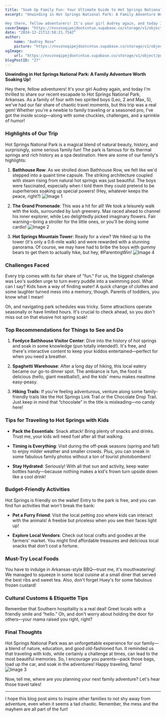 ```yaml
---
title: "Soak Up Family Fun: Your Ultimate Guide to Hot Springs National Park Adventures!"
excerpt: "Unwinding in Hot Springs National Park: A Family Adventure Worth Soaking Up!

Hey there, fellow adventurers! It's your girl Audrey again, and today I'm thrilled to share our recent escapade to Hot Springs!"
coverImage: "https://nxvznoqipejdootcntuo.supabase.co/storage/v1/object/public/travel-blog-images/image_27_0.png"
date: "2024-12-21T12:58:21.754Z"
author:
    name: "Audrey Rose"
    picture: "https://nxvznoqipejdootcntuo.supabase.co/storage/v1/object/public/character-reference/audrey_avatar_square.png?t=2024-12-21T13%3A26%3A30.307Z"
ogImage:
    url: "https://nxvznoqipejdootcntuo.supabase.co/storage/v1/object/public/travel-blog-images/image_27_0.png"
blogPostID: "27"
---
```

    

**Unwinding in Hot Springs National Park: A Family Adventure Worth Soaking Up!**

Hey there, fellow adventurers! It's your girl Audrey again, and today I'm thrilled to share our recent escapade to Hot Springs National Park, Arkansas. As a family of four with two spirited boys (Leo, 2 and Max, 5), we've had our fair share of chaotic travel moments, but this trip was a real gem! Whether you're a newbie to family traveling or a seasoned pro, I've got the inside scoop—along with some chuckles, challenges, and a sprinkle of humor!

### Highlights of Our Trip

Hot Springs National Park is a magical blend of natural beauty, history, and surprisingly, some serious family fun! The park is famous for its thermal springs and rich history as a spa destination. Here are some of our family's highlights:

1. **Bathhouse Row**: As we strolled down Bathhouse Row, we felt like we'd stepped into a quaint time capsule. The striking architecture coupled with steam rising from natural hot springs was just beautiful. The boys were fascinated, especially when I told them they could pretend to be superheroes soaking up special powers! (Hey, whatever keeps the peace, right?) ![Image 1](https://nxvznoqipejdootcntuo.supabase.co/storage/v1/object/public/travel-blog-images/image_27_0.png)

2. **The Grand Promenade**: This was a hit for all! We took a leisurely walk with the kids, surrounded by lush greenery. Max raced ahead to channel his inner explorer, while Leo delightedly picked imaginary flowers. Fair warning—bring a stroller for the little ones, or you'll be doing some cardio! ![Image 2](https://nxvznoqipejdootcntuo.supabase.co/storage/v1/object/public/travel-blog-images/image_27_1.png)

3. **Hot Springs Mountain Tower**: Ready for a view? We hiked up to the tower (it's only a 0.6-mile walk) and were rewarded with a stunning panorama. Of course, we may have had to bribe the boys with gummy bears to get them to actually hike, but hey, #ParentingWin! ![Image 4](https://nxvznoqipejdootcntuo.supabase.co/storage/v1/object/public/travel-blog-images/image_27_3.png)

### Challenges Faced

Every trip comes with its fair share of "fun." For us, the biggest challenge was Leo's sudden urge to turn every puddle into a swimming pool. What can I say? Kids have a way of finding water! A quick change of clothes and some laughter turned mess into a memory, though. Parents of toddlers, you know what I mean!

Oh, and navigating park schedules was tricky. Some attractions operate seasonally or have limited hours. It's crucial to check ahead, so you don't miss out on that elusive hot spring soak!

### Top Recommendations for Things to See and Do

1. **Fordyce Bathhouse Visitor Center**: Dive into the history of hot springs and soak in some knowledge (pun totally intended!). It's free, and there's interactive content to keep your kiddos entertained—perfect for when you need a breather.

2. **Spaghetti Warehouse**: After a long day of hiking, this local eatery became our go-to dinner spot. The ambiance is fun, the food is delicious (hello, giant meatballs!), and the kids' menu makes mealtime easy-peasy. 

3. **Hiking Trails**: If you're feeling adventurous, venture along some family-friendly trails like the Hot Springs Link Trail or the Chocolate Drop Trail. Just keep in mind that “chocolate” in the title is misleading—no candy here!

### Tips for Traveling to Hot Springs with Kids

- **Pack the Essentials**: Snack attack! Bring plenty of snacks and drinks. Trust me, your kids will need fuel after all that walking. 

- **Timing is Everything**: Visit during the off-peak seasons (spring and fall) to enjoy milder weather and smaller crowds. Plus, you can sneak in some fabulous family photos without a ton of tourist photobombers!

- **Stay Hydrated**: Seriously! With all that sun and activity, keep water bottles handy—because nothing makes a kid's frown turn upside down like a cool drink!

### Budget-Friendly Activities

Hot Springs is friendly on the wallet! Entry to the park is free, and you can find fun activities that won't break the bank:

- **Pet a Furry Friend**: Visit the local petting zoo where kids can interact with the animals! A freebie but priceless when you see their faces light up!

- **Explore Local Vendors**: Check out local crafts and goodies at the farmers' market. You might find affordable treasures and delicious local snacks that don't cost a fortune.

### Must-Try Local Foods

You have to indulge in Arkansas-style BBQ—trust me, it's mouthwatering! We managed to squeeze in some local cuisine at a small diner that served the best ribs and sweet tea. Also, don't forget Huey's for some fabulous frozen custard!

### Cultural Customs & Etiquette Tips

Remember that Southern hospitality is a real deal! Greet locals with a friendly smile and “hello.” Oh, and don't worry about holding the door for others—your mama raised you right, right?

### Final Thoughts

Hot Springs National Park was an unforgettable experience for our family—a blend of nature, education, and good old-fashioned fun. It reminded us that traveling with kids, while certainly a challenge at times, can lead to the most beautiful memories. So, I encourage you parents—pack those bags, load up the car, and soak in the adventures! Happy traveling, fams! ![Image 3](https://nxvznoqipejdootcntuo.supabase.co/storage/v1/object/public/travel-blog-images/image_27_2.png)

Now, tell me, where are you planning your next family adventure? Let's hear those travel tales!

--- 
I hope this blog post aims to inspire other families to not shy away from adventure, even when it seems a tad chaotic. Remember, the mess and the mayhem are all part of the fun!